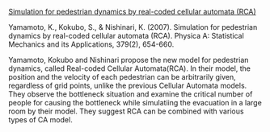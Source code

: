 [Simulation for pedestrian dynamics by real-coded cellular automata (RCA)](http://www.sciencedirect.com/science/article/pii/S0378437107001835)

Yamamoto, K., Kokubo, S., & Nishinari, K. (2007). Simulation for pedestrian dynamics by real-coded cellular automata (RCA). Physica A: Statistical Mechanics and its Applications, 379(2), 654-660.

Yamamoto, Kokubo and Nishinari propose the new model for pedestrian dynamics, called Real-coded Cellular Automata(RCA). In their model, the position and the velocity of each pedestrian can be arbitrarily given, regardless of grid points, unlike the previous Cellular Automata models. They observe the bottleneck situation and examine the critical number of people for causing the bottleneck while simulatiing the evacuation in a large room by their model. They suggest RCA can be combined with various types of CA model.